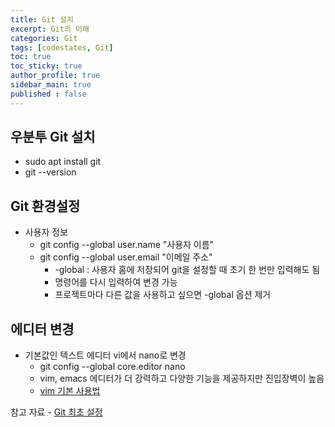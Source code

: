 ```yaml
---
title: Git 설치
excerpt: Git의 이해
categories: Git
tags: [codestates, Git]
toc: true
toc_sticky: true
author_profile: true
sidebar_main: true
published : false
---
```


## 우분투 Git 설치
- sudo apt install git
- git --version

## Git 환경설정
- 사용자 정보
  - git config --global user.name "사용자 이름"
  - git config --global user.email "이메일 주소"
    - -global : 사용자 홈에 저장되어 git을 설정할 때 초기 한 번만 입력해도 됨
    - 명령어를 다시 입력하여 변경 가능
    - 프로젝트마다 다른 값을 사용하고 싶으면 -global 옵션 제거

## 에디터 변경
- 기본값인 텍스트 에디터 vi에서 nano로 변경
  - git config --global core.editor nano
  - vim, emacs 에디터가 더 강력하고 다양한 기능을 제공하지만 진입장벽이 높음
  - [vim 기본 사용법](https://nolboo.kim/blog/2016/11/15/vim-for-beginner/)

참고 자료 - [Git 최초 설정](https://git-scm.com/book/ko/v2/%EC%8B%9C%EC%9E%91%ED%95%98%EA%B8%B0-Git-%EC%B5%9C%EC%B4%88-%EC%84%A4%EC%A0%95)
